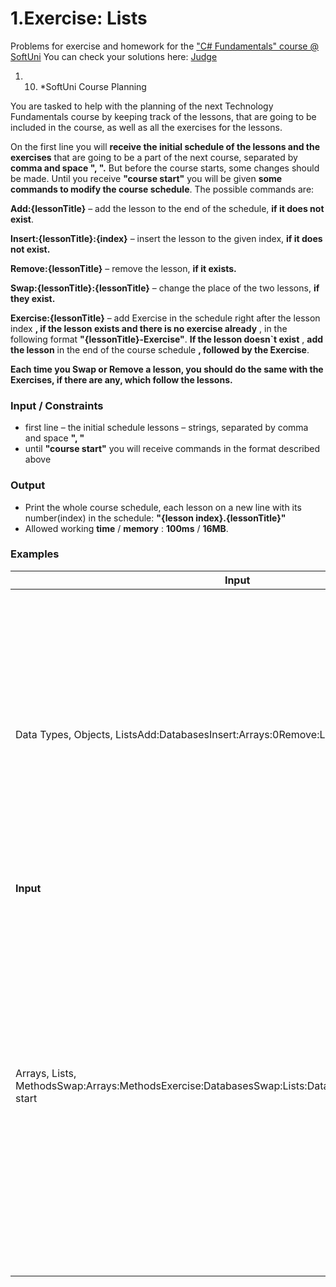 ﻿# 1.Exercise: Lists

Problems for exercise and homework for the [&quot;C#  Fundamentals&quot; course @ SoftUni](https://softuni.bg/modules/57/tech-module-4-0)
You can check your solutions here: [Judge](https://judge.softuni.bg/Contests/1211)

1. 10. \*SoftUni Course Planning

You are tasked to help with the planning of the next Technology Fundamentals course by keeping track of the lessons, that are going to be included in the course, as well as all the exercises for the lessons.

On the first line you will **receive the initial schedule of the lessons and the exercises** that are going to be a part of the next course, separated by **comma and space &quot;, &quot;.** But before the course starts, some changes should be made. Until you receive **&quot;course start&quot;** you will be given **some commands to modify the course schedule**. The possible commands are:

**Add:{lessonTitle}** – add the lesson to the end of the schedule, **if it does not exist**.

**Insert:{lessonTitle}:{index}** – insert the lesson to the given index, **if it does not exist.**

**Remove:{lessonTitle}** – remove the lesson, **if it exists.**

**Swap:{lessonTitle}:{lessonTitle}** – change the place of the two lessons, **if they exist.**

**Exercise:{lessonTitle}** – add Exercise in the schedule right after the lesson index **, if the lesson exists and there is no exercise already** , in the following format **&quot;{lessonTitle}-Exercise&quot;**. **If the lesson doesn`t exist** , **add the lesson** in the end of the course schedule **, followed by the Exercise**.

**Each time you Swap or Remove a lesson, you should do the same with the Exercises, if there are any, which follow the lessons.**

### Input / Constraints

- first line – the initial schedule lessons – strings, separated by comma and space **&quot;, &quot;**
- until **&quot;course start&quot;** you will receive commands in the format described above

### Output

- Print the whole course schedule, each lesson on a new line with its number(index) in the schedule:
**&quot;{lesson index}.{lessonTitle}&quot;**
- Allowed working **time** / **memory** : **100ms** / **16MB**.

### Examples

| **Input** | **Output** | **Comment** |
| --- | --- | --- |
| Data Types, Objects, ListsAdd:DatabasesInsert:Arrays:0Remove:Listscourse start | 1.Arrays2.Data Types3.Objects4.Databases  | We receive the initial schedule. Next, we add Databases lesson, because it doesn`t exist. We Insert at the given index lesson Arrays, because its not present in the schedule. After receiving the last command and removing lesson Lists, we print the whole schedule. |
| **Input** | **Output** | **Comment** |
| Arrays, Lists, MethodsSwap:Arrays:MethodsExercise:DatabasesSwap:Lists:DatabasesInsert:Arrays:0course start | 1.Methods2.Databases3.Databases-Exercise4.Arrays5.Lists | We swap the given lessons, because both exist.After receiving the Exercise command, we see that such lesson doesn`t exist, so we add the lesson at the end, followed by the exercise.We swap Lists and Databases lessons, theDatabases-Exercise is also moved after the Databases lesson.We skip the next command, because we already have such lesson in our schedule. |